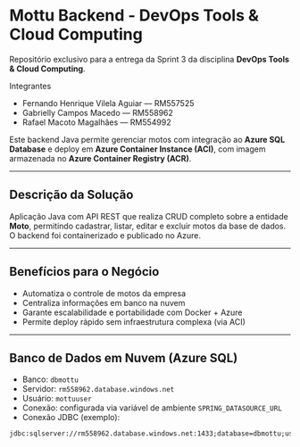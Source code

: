 # Mottu Backend - DevOps Tools & Cloud Computing

Repositório exclusivo para a entrega da Sprint 3 da disciplina **DevOps Tools & Cloud Computing**.

Integrantes
- Fernando Henrique Vilela Aguiar — RM557525
- Gabrielly Campos Macedo — RM558962
- Rafael Macoto Magalhães — RM554992

Este backend Java permite gerenciar motos com integração ao **Azure SQL Database** e deploy em **Azure Container Instance (ACI)**, com imagem armazenada no **Azure Container Registry (ACR)**.

---

## Descrição da Solução

Aplicação Java com API REST que realiza CRUD completo sobre a entidade **Moto**, permitindo cadastrar, listar, editar e excluir motos da base de dados. O backend foi containerizado e publicado no Azure.

---

## Benefícios para o Negócio

- Automatiza o controle de motos da empresa
- Centraliza informações em banco na nuvem
- Garante escalabilidade e portabilidade com Docker + Azure
- Permite deploy rápido sem infraestrutura complexa (via ACI)

---

## Banco de Dados em Nuvem (Azure SQL)

- Banco: `dbmottu`
- Servidor: `rm558962.database.windows.net`
- Usuário: `mottuuser`
- Conexão: configurada via variável de ambiente `SPRING_DATASOURCE_URL`
- Conexão JDBC (exemplo):

```properties
jdbc:sqlserver://rm558962.database.windows.net:1433;database=dbmottu;user=mottuuser@rm558962;password=SENHA_AQUI;encrypt=true;trustServerCertificate=false;hostNameInCertificate=*.database.windows.net;loginTimeout=30;


